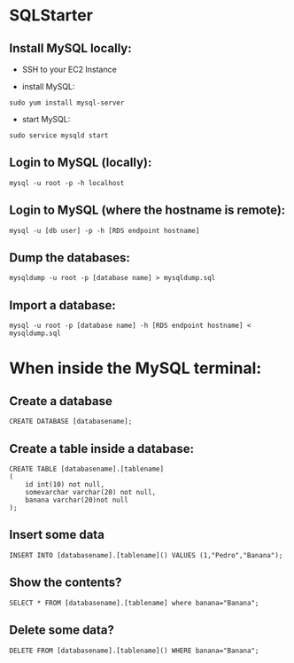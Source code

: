 # SQLStarter

## Install MySQL locally:

 - SSH to your EC2 Instance

 - install MySQL:

`sudo yum install mysql-server`

 - start MySQL:

`sudo service mysqld start`

## Login to MySQL (locally):

`mysql -u root -p -h localhost`

## Login to MySQL (where the hostname is remote):

`mysql -u [db user] -p -h [RDS endpoint hostname]`

## Dump the databases:

`mysqldump -u root -p [database name] > mysqldump.sql`

## Import a database:

`mysql -u root -p [database name] -h [RDS endpoint hostname] < mysqldump.sql`

# When inside the MySQL terminal:

## Create a database

`CREATE DATABASE [databasename];`

## Create a table inside a database:

```
CREATE TABLE [databasename].[tablename] 
(
    id int(10) not null,
    somevarchar varchar(20) not null,
    banana varchar(20)not null
);
```

## Insert some data

`INSERT INTO [databasename].[tablename]() VALUES (1,"Pedro","Banana");`

## Show the contents?

`SELECT * FROM [databasename].[tablename] where banana="Banana";`

## Delete some data?

`DELETE FROM [databasename].[tablename]() WHERE banana="Banana";`


